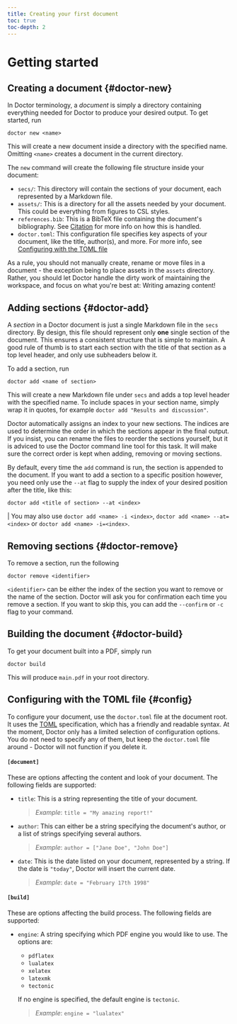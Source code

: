 ```yaml
---
title: Creating your first document
toc: true
toc-depth: 2
---
```


# Getting started

## Creating a document {#doctor-new}

In Doctor terminology, a *document* is simply a directory containing everything needed for Doctor to produce your desired output. To get started, run

    doctor new <name>

This will create a new document inside a directory with the specified name. Omitting `<name>` creates a document in the current directory.

The `new` command will create the following file structure inside your document:

- `secs/`: This directory will contain the sections of your document, each represented by a Markdown file.
- `assets/`: This is a directory for all the assets needed by your document. This could be everything from figures to CSL styles.
- `references.bib`: This is a BibTeX file containing the document's bibliography. See [Citation](#citation) for more info on how this is handled.
- `doctor.toml`: This configuration file specifies key aspects of your document, like the title, author(s), and more. For more info, see [Configuring with the TOML file](#config)

<!-- TODO: Line-block here about default doc structure, when that is implemented -->

As a rule, you should not manually create, rename or move files in a document - the exception being to place assets in the `assets` directory. Rather, you should let Doctor handle the dirty work of maintaining the workspace, and focus on what you're best at: Writing amazing content!

## Adding sections {#doctor-add}

A *section* in a Doctor document is just a single Markdown file in the `secs` directory. By design, this file should represent only **one** single section of the document. This ensures a consistent structure that is simple to maintain. A good rule of thumb is to start each section with the title of that section as a top level header, and only use subheaders below it.

To add a section, run

    doctor add <name of section>

This will create a new Markdown file under `secs` and adds a top level header with the specified name. To include spaces in your section name, simply wrap it in quotes, for example `doctor add "Results and discussion"`.

Doctor automatically assigns an index to your new sections. The indices are used to determine the order in which the sections appear in the final output. If you insist, you can rename the files to reorder the sections yourself, but it is adviced to use the Doctor command line tool for this task. It will make sure the correct order is kept when adding, removing or moving sections.

By default, every time the `add` command is run, the section is appended to the document. If you want to add a section to a specific position however, you need only use the `--at` flag to supply the index of your desired position after the title, like this:

    doctor add <title of section> --at <index>

| You may also use `doctor add <name> -i <index>`, `doctor add <name> --at=<index>` or `doctor add <name> -i=<index>`.

## Removing sections {#doctor-remove}

To remove a section, run the following

    doctor remove <identifier>

`<identifier>` can be either the index of the section you want to remove or the name of the section. Doctor will ask you for confirmation each time you remove a section. If you want to skip this, you can add the `--confirm` or `-c` flag to your command.

## Building the document {#doctor-build}

To get your document built into a PDF, simply run

	doctor build

This will produce `main.pdf` in your root directory.

## Configuring with the TOML file {#config}

To configure your document, use the `doctor.toml` file at the document root. It uses the [TOML](https://toml.io/en/) specification, which has a friendly and readable syntax. At the moment, Doctor only has a limited selection of configuration options. You do not need to specify any of them, but keep the `doctor.toml` file around - Doctor will not function if you delete it.

#### `[document]`

These are options affecting the content and look of your document. The following fields are supported:

- `title`: This is a string representing the title of your document.

    > *Example*: `title = "My amazing report!"`

- `author`: This can either be a string specifying the document's author, or a list of strings specifying several authors.

    > *Example*: `author = ["Jane Doe", "John Doe"]`

- `date`: This is the date listed on your document, represented by a string. If the date is `"today"`, Doctor will insert the current date.

    > *Example*: `date = "February 17th 1998"`

#### `[build]`

These are options affecting the build process. The following fields are supported:

- `engine`: A string specifying which PDF engine you would like to use. The options are:

    - `pdflatex`
    - `lualatex`
    - `xelatex`
    - `latexmk`
    - `tectonic`

    If no engine is specified, the default engine is `tectonic`.

    > *Example*: `engine = "lualatex"`
